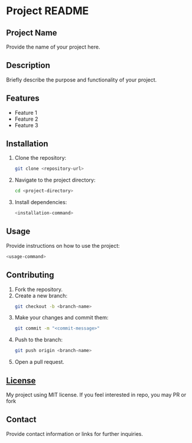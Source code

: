 # Project README

## Project Name
Provide the name of your project here.

## Description
Briefly describe the purpose and functionality of your project.

## Features
- Feature 1
- Feature 2
- Feature 3

## Installation
1. Clone the repository:
    ```bash
    git clone <repository-url>
    ```
2. Navigate to the project directory:
    ```bash
    cd <project-directory>
    ```
3. Install dependencies:
    ```bash
    <installation-command>
    ```

## Usage
Provide instructions on how to use the project:
```bash
<usage-command>
```

## Contributing
1. Fork the repository.
2. Create a new branch:
    ```bash
    git checkout -b <branch-name>
    ```
3. Make your changes and commit them:
    ```bash
    git commit -m "<commit-message>"
    ```
4. Push to the branch:
    ```bash
    git push origin <branch-name>
    ```
5. Open a pull request.

## [License](./license)
My project using MIT license. If you feel interested in repo, you may PR or fork

## Contact
Provide contact information or links for further inquiries.